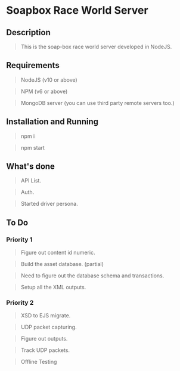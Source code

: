 # Soapbox Race World Server

## Description

> This is the soap-box race world server developed in NodeJS.

## Requirements

> NodeJS (v10 or above)

> NPM (v6 or above)

> MongoDB server (you can use third party remote servers too.)

## Installation and Running

> npm i

> npm start

## What's done

> API List.

> Auth.

> Started driver persona.

## To Do

### Priority 1

> Figure out content id numeric.

> Build the asset database. (partial)

> Need to figure out the database schema and transactions.

> Setup all the XML outputs.

### Priority 2

> XSD to EJS migrate.

> UDP packet capturing.

> Figure out outputs.

> Track UDP packets.

> Offline Testing